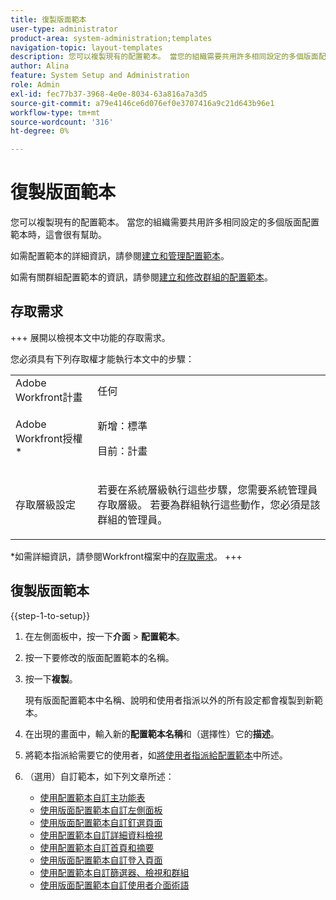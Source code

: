 ```yaml
---
title: 復製版面範本
user-type: administrator
product-area: system-administration;templates
navigation-topic: layout-templates
description: 您可以複製現有的配置範本。 當您的組織需要共用許多相同設定的多個版面配置範本時，這會很有幫助。
author: Alina
feature: System Setup and Administration
role: Admin
exl-id: fec77b37-3968-4e0e-8034-63a816a7a3d5
source-git-commit: a79e4146ce6d076ef0e3707416a9c21d643b96e1
workflow-type: tm+mt
source-wordcount: '316'
ht-degree: 0%

---
```


# 復製版面範本

<!--Audited: 09/2024-->

您可以複製現有的配置範本。 當您的組織需要共用許多相同設定的多個版面配置範本時，這會很有幫助。

如需配置範本的詳細資訊，請參閱[建立和管理配置範本](../../../administration-and-setup/customize-workfront/use-layout-templates/create-and-manage-layout-templates.md)。

如需有關群組配置範本的資訊，請參閱[建立和修改群組的配置範本](../../../administration-and-setup/manage-groups/work-with-group-objects/create-and-modify-a-groups-layout-templates.md)。

## 存取需求

+++ 展開以檢視本文中功能的存取需求。

您必須具有下列存取權才能執行本文中的步驟：

<table style="table-layout:auto"> 
 <col> 
 <col> 
 <tbody> 
  <tr> 
   <td role="rowheader">Adobe Workfront計畫</td> 
   <td>任何</td> 
  </tr> 
  <tr> 
   <td role="rowheader">Adobe Workfront授權*</td> 
   <td><p>新增：標準</p>
   <p>目前：計畫</p></td> 
  </tr> 
  <tr> 
   <td role="rowheader">存取層級設定</td> 
   <td> <p>若要在系統層級執行這些步驟，您需要系統管理員存取層級。
若要為群組執行這些動作，您必須是該群組的管理員。</p> </td> 
  </tr> 
 </tbody> 
</table>

*如需詳細資訊，請參閱Workfront檔案中的[存取需求](/help/quicksilver/administration-and-setup/add-users/access-levels-and-object-permissions/access-level-requirements-in-documentation.md)。
+++

## 復製版面範本

{{step-1-to-setup}}

1. 在左側面板中，按一下&#x200B;**介面** > **配置範本**。

1. 按一下要修改的版面配置範本的名稱。
1. 按一下&#x200B;**複製**。

   現有版面配置範本中名稱、說明和使用者指派以外的所有設定都會複製到新範本。

1. 在出現的畫面中，輸入新的&#x200B;**配置範本名稱**&#x200B;和（選擇性）它的&#x200B;**描述**。

1. 將範本指派給需要它的使用者，如[將使用者指派給配置範本](../../../administration-and-setup/customize-workfront/use-layout-templates/assign-users-to-layout-template.md)中所述。
1. （選用）自訂範本，如下列文章所述：

   * [使用配置範本自訂主功能表](../../../administration-and-setup/customize-workfront/use-layout-templates/customize-main-menu.md)
   * [使用版面配置範本自訂左側面板](../../../administration-and-setup/customize-workfront/use-layout-templates/customize-left-panel.md)
   * [使用版面配置範本自訂釘選頁面](../../../administration-and-setup/customize-workfront/use-layout-templates/customize-pinned-pages.md)
   * [使用配置範本自訂詳細資料檢視](../../../administration-and-setup/customize-workfront/use-layout-templates/customize-details-view-layout-template.md)
   * [使用配置範本自訂首頁和摘要](../../../administration-and-setup/customize-workfront/use-layout-templates/customize-home-summary-layout-template.md)
   * [使用版面配置範本自訂登入頁面](../../../administration-and-setup/customize-workfront/use-layout-templates/customize-landing-page.md)
   * [使用配置範本自訂篩選器、檢視和群組](../../../administration-and-setup/customize-workfront/use-layout-templates/customize-fvg-list-controls-layout-template.md)
   * [使用版面配置範本自訂使用者介面術語](../../../administration-and-setup/customize-workfront/use-layout-templates/customize-terminology.md)
